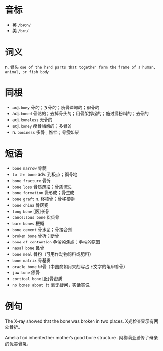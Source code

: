 # 音标

- 英 `/bəʊn/`
- 美 `/bon/`

# 词义

n. 骨头
`one of the hard parts that together form the frame of a human, animal, or fish body`

# 同根

- adj. `bony` 骨的；多骨的；瘦骨嶙峋的；似骨的
- adj. `boned` 骨骼的；去掉骨头的；用骨架撑起的；施过骨粉料的；去骨的
- adj. `boneless` 无骨的
- adj. `boney` 瘦骨嶙峋的；多骨的
- n. `boniness` 多骨；憔悴；骨瘦如柴

# 短语

- `bone marrow` 骨髓
- `to the bone` adv. 到极点；彻骨地
- `bone fracture` 骨折
- `bone loss` 骨质疏松；骨质流失
- `bone formation` 骨形成；骨生成
- `bone graft` n. 移植骨；骨移植物
- `bone china` 骨灰瓷
- `long bone` [医]长骨
- `cancellous bone` 松质骨
- `bare bones` 梗概
- `bone cement` 骨水泥；骨接合剂
- `broken bone` 骨折；断骨
- `bone of contention` 争论的焦点；争端的原因
- `nasal bone` 鼻骨
- `bone meal` 骨粉（可用作动物饲料或肥料）
- `bone matrix` 骨基质
- `oracle bone` 甲骨（中国商朝用来刻写占卜文字的龟甲兽骨）
- `jaw bone` 颌骨
- `cortical bone` [医]骨密质
- `no bones about it` 毫无疑问，实话实说

# 例句

The X-ray showed that the bone was broken in two places.
X光检查显示有两处骨折。

Amelia had inherited her mother’s good bone structure .
阿梅莉亚遗传了母亲的优美骨架。


